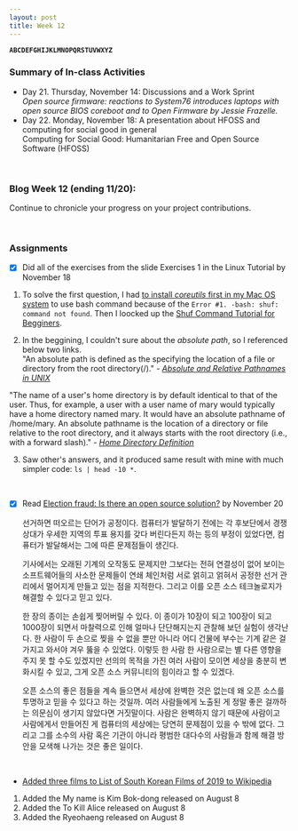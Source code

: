 ```yaml
---
layout: post
title: Week 12
---
```


**`ABCDEFGHIJKLMNOPQRSTUVWXYZ`**

### Summary of In-class Activities
- Day 21. Thursday, November 14: Discussions and a Work Sprint  
  _Open source firmware: reactions to System76 introduces laptops with open source BIOS coreboot and to Open Firmware by Jessie Frazelle._  
- Day 22. Monday, November 18: A presentation about HFOSS and computing for social good in general	
Computing for Social Good: Humanitarian Free and Open Source Software (HFOSS)
  
&nbsp;
&nbsp;

### Blog Week 12 (ending 11/20):
Continue to chronicle your progress on your project contributions.

&nbsp;
&nbsp;

### Assignments
- [x] Did all of the exercises from the slide Exercises 1 in the Linux Tutorial by November 18  

1. To solve the first question, I had [to install _coreutils_ first in my Mac OS system](https://apple.stackexchange.com/questions/142860/install-shuf-on-os-x) to use bash command because of the `Error #1. -bash: shuf: command not found`. Then I loocked up the [Shuf Command Tutorial for Begginers](https://www.ostechnix.com/the-shuf-command-tutorial-with-examples-for-beginners/).  
      
2. In the beggining, I couldn't sure about the _absolute path_, so I referenced below two links.  
  "An absolute path is defined as the specifying the location of a file or directory from the root directory(/)." _- [Absolute and Relative Pathnames in UNIX](https://www.geeksforgeeks.org/absolute-relative-pathnames-unix/)_  
  
  "The name of a user's home directory is by default identical to that of the user. Thus, for example, a user with a user name of mary would typically have a home directory named mary. It would have an absolute pathname of /home/mary. An absolute pathname is the location of a directory or file relative to the root directory, and it always starts with the root directory (i.e., with a forward slash)." _- [Home Directory Definition](http://www.linfo.org/home_directory.html)_  
  
3. Saw other's answers, and it produced same result with mine with much simpler code: `ls | head -10 *`.  
      
&nbsp;

- [x] Read [Election fraud: Is there an open source solution?](https://opensource.com/article/19/9/voting-fraud-open-source-solution?) by November 20
  
  선거하면 떠오르는 단어가 공정이다. 컴퓨터가 발달하기 전에는 각 후보단에서 경쟁 상대가 우세한 지역의 투표 용지를 갖다 버린다든지 하는 등의 부정이 있었다면, 컴퓨터가 발달해서는 그에 따른 문제점들이 생긴다.  

  기사에서는 오래된 기계의 오작동도 문제지만 그보다는 전혀 연결성이 없어 보이는 소프트웨어들의 사소한 문제들이 연쇄 체인처럼 서로 얽히고 얽혀서 공정한 선거 관리에서 멀어지게 만들고 있는 점을 지적한다. 그리고 이를 오픈 소스 테크놀로지가 해결할 수 있다고 믿고 있다.  

  한 장의 종이는 손쉽게 찢어버릴 수 있다. 이 종이가 10장이 되고 100장이 되고 1000장이 되면서 마찰력으로 인해 얼마나 단단해지는지 관찰해 보던 실험이 생각난다. 한 사람이 두 손으로 찢을 수 없을 뿐만 아니라 어디 건물에 부수는 기계 같은 걸 가지고 와서야 겨우 뚫을 수 있었다. 이렇듯 한 사람 한 사람으로는 별 다른 영향을 주지 못 할 수도 있겠지만 선의의 목적을 가진 여러 사람이 모이면 세상을 충분히 변화시킬 수 있고, 그게 오픈 소스 커뮤니티의 힘이라고 할 수 있겠다.  

  오픈 소스의 좋은 점들을 계속 들으면서 세상에 완벽한 것은 없는데 왜 오픈 소스를 투명하고 믿을 수 있다고 하는 것일까. 여러 사람들에게 노출된 게 정말 좋은 걸까하는 의문심이 생기지 않았다면 거짓말이다. 사람은 완벽하지 않기 때문에 사람이고 사람에게서 만들어진 게 컴퓨터의 세상에는 당연히 문제점이 있을 수 밖에 없다. 그리고 그를 소수의 사람 혹은 기관이 아니라 평범한 대다수의 사람들과 함께 해결 방안을 모색해 나가는 것은 좋은 일이다.

&nbsp;

- [Added three films to List of South Korean Films of 2019 to Wikipedia](https://en.wikipedia.org/wiki/Special:Contributions/Nancydocode)
1. Added the My name is Kim Bok-dong released on August 8  
2. Added the To Kill Alice released on August 8  
3. Added the Ryeohaeng released on August 8  
  
  
